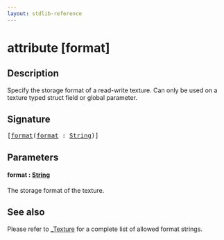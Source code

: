 ```yaml
---
layout: stdlib-reference
---
```


# attribute [format]

## Description

Specify the storage format of a read-write texture. Can only be used on a texture typed struct field or global parameter.

## Signature

<pre>
[<a href="format">format</a>(<a href="format">format</a> : <a href="../types/string-0/index" class="code_type">String</a>)]
</pre>

## Parameters

####  <a id="decl-format"></a>format  : [String](../types/string-0/index)
The storage format of the texture.


## See also

Please refer to <span class='code'><a href="../types/0texture-01/index" class="code_type">_Texture</a></span> for a complete list of allowed format strings.



